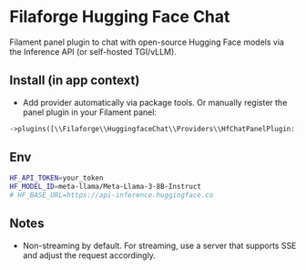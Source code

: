 # Filaforge Hugging Face Chat

Filament panel plugin to chat with open-source Hugging Face models via the Inference API (or self-hosted TGI/vLLM).

## Install (in app context)

- Add provider automatically via package tools. Or manually register the panel plugin in your Filament panel:

```php
->plugins([\\Filaforge\\HuggingfaceChat\\Providers\\HfChatPanelPlugin::make()])
```

## Env

```bash
HF_API_TOKEN=your_token
HF_MODEL_ID=meta-llama/Meta-Llama-3-8B-Instruct
# HF_BASE_URL=https://api-inference.huggingface.co
```

## Notes

- Non-streaming by default. For streaming, use a server that supports SSE and adjust the request accordingly.







